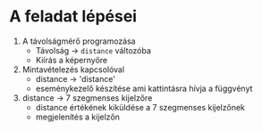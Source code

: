 # A feladat lépései
1. A távolságmérő programozása
    - Távolság -> `distance` változóba
    - Kiírás a képernyőre
2. Mintavételezés kapcsolóval
    - distance -> 'distance'
    - eseménykezelő készítése ami kattintásra hívja a függvényt
3.  distance -> 7 szegmenses kijelzőre
    - distance értékének kiküldése a 7 szegmenses kijelzőnek
    - megjelenítés a kijelzőn


